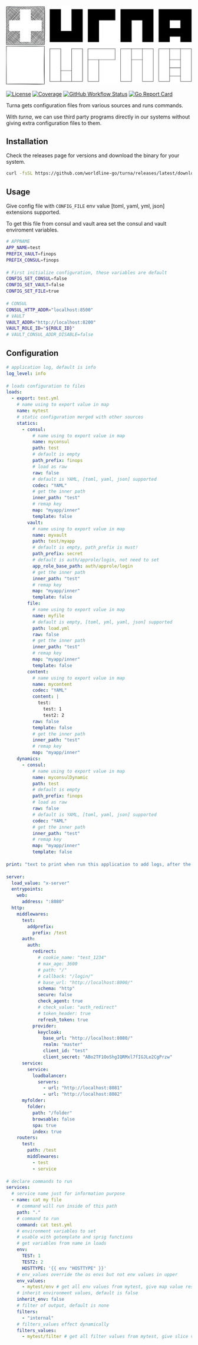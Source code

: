 ![turna](_assets/turna.svg#gh-light-mode-only)
![turna](_assets/turna_light.svg#gh-dark-mode-only)

[![License](https://img.shields.io/github/license/worldline-go/turna?color=blue&style=flat-square)](https://raw.githubusercontent.com/worldline-go/turna/main/LICENSE)
[![Coverage](https://img.shields.io/sonar/coverage/worldline-go_turna?logo=sonarcloud&server=https%3A%2F%2Fsonarcloud.io&style=flat-square)](https://sonarcloud.io/summary/overall?id=worldline-go_turna)
[![GitHub Workflow Status](https://img.shields.io/github/actions/workflow/status/worldline-go/turna/test.yml?branch=main&logo=github&style=flat-square&label=ci)](https://github.com/worldline-go/turna/actions)
[![Go Report Card](https://goreportcard.com/badge/github.com/worldline-go/turna?style=flat-square)](https://goreportcard.com/report/github.com/worldline-go/turna)

Turna gets configuration files from various sources and runs commands.

With _turna_, we can use third party programs directly in our systems without giving extra configuration files to them.

## Installation

Check the releases page for versions and download the binary for your system.

```sh
curl -fsSL https://github.com/worldline-go/turna/releases/latest/download/turna_Linux_x86_64.tar.gz | sudo tar -xz --overwrite -C /usr/local/bin/
```

## Usage

Give config file with `CONFIG_FILE` env value [toml, yaml, yml, json] extensions supported.

To get this file from consul and vault area set the consul and vault enviroment variables.

```sh
# APPNAME
APP_NAME=test
PREFIX_VAULT=finops
PREFIX_CONSUL=finops

# First initialize configuration, these variables are default
CONFIG_SET_CONSUL=false
CONFIG_SET_VAULT=false
CONFIG_SET_FILE=true

# CONSUL
CONSUL_HTTP_ADDR="localhost:8500"
# VAULT
VAULT_ADDR="http://localhost:8200"
VAULT_ROLE_ID="${ROLE_ID}"
# VAULT_CONSUL_ADDR_DISABLE=false
```

## Configuration

```yml
# application log, default is info
log_level: info

# loads configuration to files
loads:
  - export: test.yml
    # name using to export value in map
    name: mytest
    # static configuration merged with other sources
    statics:
      - consul:
          # name using to export value in map
          name: myconsul
          path: test
          # default is empty
          path_prefix: finops
          # load as raw
          raw: false
          # default is YAML, [toml, yaml, json] supported
          codec: "YAML"
          # get the inner path
          inner_path: "test"
          # remap key
          map: "myapp/inner"
          template: false
        vault:
          # name using to export value in map
          name: myvault
          path: test/myapp
          # default is empty, path_prefix is must!
          path_prefix: secret
          # default is auth/approle/login, not need to set
          app_role_base_path: auth/approle/login
          # get the inner path
          inner_path: "test"
          # remap key
          map: "myapp/inner"
          template: false
        file:
          # name using to export value in map
          name: myfile
          # default is empty, [toml, yml, yaml, json] supported
          path: load.yml
          raw: false
          # get the inner path
          inner_path: "test"
          # remap key
          map: "myapp/inner"
          template: false
        content:
          # name using to export value in map
          name: mycontent
          codec: "YAML"
          content: |
            test:
              test: 1
              test2: 2
          raw: false
          template: false
          # get the inner path
          inner_path: "test"
          # remap key
          map: "myapp/inner"
    dynamics:
      - consul:
          # name using to export value in map
          name: myconsulDynamic
          path: test
          # default is empty
          path_prefix: finops
          # load as raw
          raw: false
          # default is YAML, [toml, yaml, json] supported
          codec: "YAML"
          # get the inner path
          inner_path: "test"
          # remap key
          map: "myapp/inner"
          template: false

print: "text to print when run this application to add logs, after the load complate: {{ .APP_NAME }}"

server:
  load_value: "x-server"
  entrypoints:
    web:
      address: ":8080"
  http:
    middlewares:
      test:
        addprefix:
          prefix: /test
      auth:
        auth:
          redirect:
            # cookie_name: "test_1234"
            # max_age: 3600
            # path: "/"
            # callback: "/login/"
            # base_url: "http://localhost:8000/"
            schema: "http"
            secure: false
            check_agent: true
            # check_value: "auth_redirect"
            # token_header: true
            refresh_token: true
          provider:
            keycloak:
              base_url: "http://localhost:8080/"
              realm: "master"
              client_id: "test"
              client_secret: "ABo2TF1OoShgIQRMxl7fIGJLe2CgPrzw"
      service:
        service:
          loadbalancer:
            servers:
              - url: "http://localhost:8081"
              - url: "http://localhost:8082"
      myfolder:
        folder:
          path: "/folder"
          browsable: false
          spa: true
          index: true
    routers:
      test:
        path: /test
        middlewares:
          - test
          - service

# declare commands to run
services:
  # service name just for information purpose
  - name: cat my file
    # command will run inside of this path
    path: "."
    # command to run
    command: cat test.yml
    # environment variables to set
    # usable with gotemplate and sprig functions
    # get variables from name in loads
    env:
      TEST: 1
      TEST2: 2
      HOSTTYPE: '{{ env "HOSTTYPE" }}'
    # env_values override the os envs but not env values in upper
    env_values:
      - mytest/env # get all env values from mytest, give map value result in template
    # inherit environment values, default is false
    inherit_env: false
    # filter of output, default is none
    filters:
      - "internal"
    # filters_values effect dynamically
    filters_values:
      - mytest/filter # get all filter values from mytest, give slice value result in template
```
